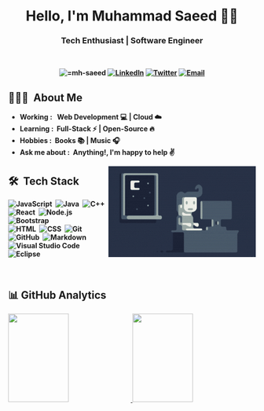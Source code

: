 <h1 align="center"> <strong>Hello, I'm Muhammad Saeed 👨‍💻<strong/> </h1>

<h3 align="center">  Tech Enthusiast | Software Engineer </h3> <br>

<p align="center"> 
<img src="https://komarev.com/ghpvc/?username=mh-saeed" alt="=mh-saeed"/> 
<a href="https://www.linkedin.com/in/muhammad-saeed-31211b174/"><img alt="LinkedIn" src="https://img.shields.io/badge/-Muhammad_Saeed-blue?style=flat-square&logo=Linkedin&logoColor=white&link=https://www.linkedin.com/in/muhammad-saeed-31211b174/"></a>
<a href="https://twitter.com/mh_Saeed_"><img alt="Twitter" src="https://img.shields.io/badge/-Saeed_Khan-1ca0f1?style=flat-square&logo=twitter&logoColor=white&link=https://twitter.com/SulthanNK"></a>
<a href="mailto:mh.saeed.aq@gmail.com"><img alt="Email" src="https://img.shields.io/badge/Email-mh.saeed.aq@gmail.com-blue?style=flat-square&logo=gmail"></a>
</p>


## 👨🏻‍💻 &nbsp;About Me

-  **Working :** &nbsp; Web Development :computer: | Cloud :cloud: 
-  **Learning :**&nbsp; Full-Stack :zap: | Open-Source :fire:	
-  **Hobbies :**&nbsp; Books :books: | Music :headphones:
-  **Ask me about :**&nbsp; Anything!, I'm happy to help :v:

<img alt="Night Coding" src="https://raw.githubusercontent.com/AVS1508/AVS1508/master/assets/Night-Coding.gif" align="right"/>

 
## 🛠 &nbsp;Tech Stack

![JavaScript](https://img.shields.io/badge/-JavaScript-05122A?style=flat&logo=javascript)&nbsp;
![Java](https://img.shields.io/badge/-Java-05122A?style=flat&logo=Java&logoColor=FFA518)&nbsp;
![C++](https://img.shields.io/badge/-C++-05122A?style=flat&logo=C%2B%2B&logoColor=00599C)&nbsp;
![React](https://img.shields.io/badge/-React-05122A?style=flat&logo=react)&nbsp;
![Node.js](https://img.shields.io/badge/-Node.js-05122A?style=flat&logo=node.js)&nbsp;
![Bootstrap](https://img.shields.io/badge/-Bootstrap-05122A?style=flat&logo=bootstrap&logoColor=563D7C)\
![HTML](https://img.shields.io/badge/-HTML-05122A?style=flat&logo=HTML5)&nbsp;
![CSS](https://img.shields.io/badge/-CSS-05122A?style=flat&logo=CSS3&logoColor=1572B6)&nbsp;
![Git](https://img.shields.io/badge/-Git-05122A?style=flat&logo=git)&nbsp;
![GitHub](https://img.shields.io/badge/-GitHub-05122A?style=flat&logo=github)&nbsp;
![Markdown](https://img.shields.io/badge/-Markdown-05122A?style=flat&logo=markdown)\
![Visual Studio Code](https://img.shields.io/badge/-Visual%20Studio%20Code-05122A?style=flat&logo=visual-studio-code&logoColor=007ACC)&nbsp;
![Eclipse](https://img.shields.io/badge/-Eclipse-05122A?style=flat&logo=eclipse-ide&logoColor=2C2255)

<br/>

## 📊 GitHub Analytics

<a href="https://github.com/mh-saeed">
  <img height="180em" width="49.5%" src="https://github-readme-stats.vercel.app/api?username=mh-saeed&theme=buefy&show_icons=true" />
  <img height="180em" width="49.5%" src="https://github-readme-stats.vercel.app/api/top-langs/?username=mh-saeed&theme=buefy&layout=compact" />
</a>
